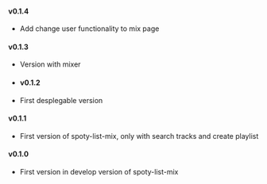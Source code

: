 #### v0.1.4
* Add change user functionality to mix page

#### v0.1.3
* Version with mixer

* #### v0.1.2
* First desplegable version

#### v0.1.1
* First version of spoty-list-mix, only with search tracks and create playlist

#### v0.1.0
* First version in develop version of spoty-list-mix